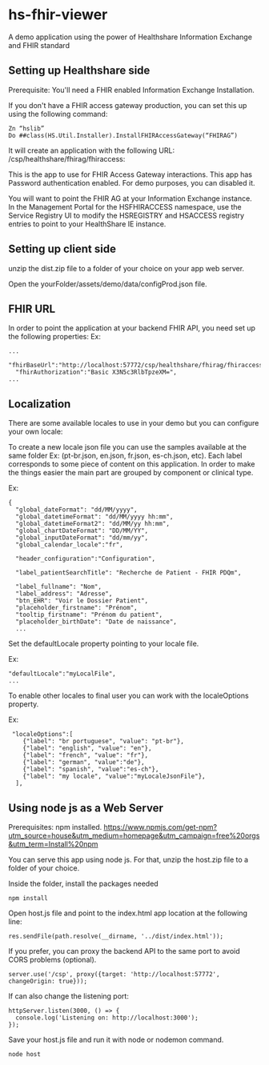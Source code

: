 # hs-fhir-viewer
A demo application using the power of Healthshare Information Exchange and FHIR standard

## Setting up Healthshare side

Prerequisite: You'll need a FHIR enabled Information Exchange Installation. 

If you don't have a FHIR access gateway production, you can set this up using the following command:
```
Zn “hslib”
Do ##class(HS.Util.Installer).InstallFHIRAccessGateway(“FHIRAG”)
```
It will create an application with the following URL:
/csp/healthshare/fhirag/fhiraccess:

This is the app to use for FHIR Access Gateway interactions. This app has Password authentication enabled. For demo purposes, you can disabled it.

You will want to point the FHIR AG at your Information Exchange instance.  In the Management Portal for the HSFHIRACCESS namespace, use the Service Registry UI to modify the HSREGISTRY and HSACCESS registry entries to point to your HealthShare IE instance.

## Setting up client side

unzip the dist.zip file to a folder of your choice on your app web server.

Open the yourFolder/assets/demo/data/configProd.json file.

## FHIR URL

In order to point the application at your backend FHIR API, you need set up the following properties: 
Ex:
```
...
  "fhirBaseUrl":"http://localhost:57772/csp/healthshare/fhirag/fhiraccess",
  "fhirAuthorization":"Basic X3N5c3RlbTpzeXM=",
...
```

## Localization

There are some available locales to use in your demo but you can configure your own locale:

To create a new locale json file you can use the samples available at the same folder Ex: (pt-br.json, en.json, fr.json, es-ch.json, etc). Each label corresponds to some piece of content on this application. In order to make the things easier the main part are grouped by component or clinical type.

Ex:
```
{
  "global_dateFormat": "dd/MM/yyyy",
  "global_datetimeFormat": "dd/MM/yyyy hh:mm",
  "global_datetimeFormat2": "dd/MM/yy hh:mm",
  "global_chartDateFormat": "DD/MM/YY",
  "global_inputDateFormat": "dd/mm/yy",
  "global_calendar_locale":"fr",

  "header_configuration":"Configuration",

  "label_patientSearchTitle": "Recherche de Patient - FHIR PDQm",

  "label_fullname": "Nom",
  "label_address": "Adresse",
  "btn_EHR": "Voir le Dossier Patient",
  "placeholder_firstname": "Prénom",
  "tooltip_firstname": "Prénom du patient",
  "placeholder_birthDate": "Date de naissance",
  ...
  ```

Set the defaultLocale property pointing to your locale file.

Ex:
```
"defaultLocale":"myLocalFile",
...
```
To enable other locales to final user you can work with the localeOptions property.  

Ex:
```
 "localeOptions":[
    {"label": "br portuguese", "value": "pt-br"},
    {"label": "english", "value": "en"},
    {"label": "french", "value": "fr"},
    {"label": "german", "value":"de"},
    {"label": "spanish", "value":"es-ch"},
    {"label": "my locale", "value":"myLocaleJsonFile"},
  ],
```


## Using node js as a Web Server

Prerequisites: npm installed.
https://www.npmjs.com/get-npm?utm_source=house&utm_medium=homepage&utm_campaign=free%20orgs&utm_term=Install%20npm

You can serve this app using node js. For that, unzip the host.zip file to a folder of your choice.

Inside the folder, install the packages needed

```
npm install
```

Open host.js file and point to the index.html app location at the following line: 
```
res.sendFile(path.resolve(__dirname, '../dist/index.html'));
```

If you prefer, you can proxy the backend API to the same port to avoid CORS problems (optional).
```
server.use('/csp', proxy({target: 'http://localhost:57772', changeOrigin: true}));
```

If can also change the listening port:
```
httpServer.listen(3000, () => {
  console.log('Listening on: http://localhost:3000');
});
```

Save your host.js file and run it with node or nodemon command.
```
node host
```




